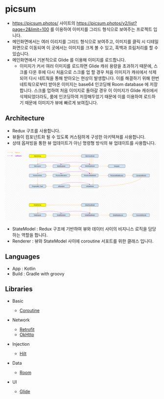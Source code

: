 # picsum

- https://picsum.photos/ 사이트의 https://picsum.photos/v2/list?page=2&limit=100 를 이용하여 이미지를 그리드 형식으로 보여주는 프로젝트 입니다.
- 메인화면에서는 여러 이리지를 그리드 형식으로 보여주고, 이미지를 클릭 시 디테일 화면으로 이동되며 이 곳에서는 이미지를 크게 볼 수 있고, 흑백과 흐림처리를 할 수 있습니다.
- 메인화면에서 기본적으로 Glide 를 이용해 이미지를 로드합니다.
  - 이미지가 커서 여러 이미지를 로드하면 Glide 캐쉬 용량을 초과하기 때문에, 스크롤 다운 후에 다시 처음으로 스크롤 업 할 경우 처음 이미지가 캐쉬에서 삭제되어 다시 네트웍을 통해 받아오는 현상이 발생합니다. 이를 해결하기 위해 한번 네트웍으로부터 받아온 이미지는 base64 인코딩해 Room database 에 저장합니다. 스크롤 업하여 처음 이미지로 돌아갈 경우 이 이미지가 Glide 캐쉬에서 삭제되었더라도, 룸에 인코딩하여 저장해두었기 때문에 이를 이용하여 로드하기 때문에 이미지가 뷰에 빠르게 보여집니다.

## Architecture

- Redux 구조를 사용합니다.
- 뷰들이 컴포넌트화 될 수 있도록 커스텀하게 구성한 아키텍쳐를 사용합니다. 
- 상태 옵져빙을 통한 뷰 업데이트가 아닌 명령형 방식의 뷰 업데이트를 사용합니다.

![architecture](/architecture/architecture.png)

- StateModel : Redux 구조에 기반하여 뷰와 데이터 사이의 비지니스 로직을 담당하는 역할을 합니다.
- Renderer : 뷰와 StateModel 사이에 coroutine 서포트를 위한 클래스 입니다.

## Languages

- App : Kotlin
- Build : Gradle with groovy

## Libraries

- Basic
  - [Coroutine](https://kotlinlang.org/docs/coroutines-overview.html)

- Network
  - [Retrofit](http://square.github.io/retrofit/)
  - [OkHttp](https://github.com/square/okhttp)
  
- Injection
  - [Hilt](https://github.com/google/dagger)

- Data
  - [Room](https://developer.android.com/training/data-storage/room)

- UI
  - [Glide](https://github.com/bumptech/glide)
 
